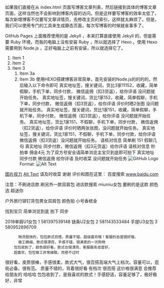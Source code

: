 如果我们直接在从 index.html 页面写博客文章列表，然后链接到具体的博客文章页面，这样当然也不会影响到博客内容的访问。但是这样要写博客的效率太低了，每次新增博客不仅要写文章详情页，去修改主页的索引，这样就太麻烦了。但是，我们可以使用专门的工具来生成静态页面，每次写博客的时候就省事多了。

GitHub Pages 上面推荐使用的是 Jekyll ，本来打算直接使用 Jekyll 的，但是需要 Ruby 环境，而我的电脑上没有安装 Ruby ，所以就选择了 Hexo 。使用 Hexo 需要用到 Node.js ，正好电脑上之前有安装，所以就选择它了。
1. Item 1
1. Item 2
1. Item 3
   1. Item 3a
   1. Item 3b
使用HEXO搭建博客非常简单，首先安装的Node.js的的的的，然后输入以下命令即可 真实地址签，搜关键词，货比3家11152，收藏，简单假聊，手机下单，同步付款， 微信返佣（扣3货返），给你评语 没问题就开始任务。
真实地址签，搜关键词，货比1家152，收藏，简单假聊，手机下单，同步付款， 微信返佣（扣3货返），给你评语 评价时晒2张图 没问题就开始任务。
真实地址签，搜关键词，货比1家151，收藏，简单假聊，手机下单，同步付款， 微信返佣（扣3货返），给你评语 没问题就开始任务。
真实地址签，货比1家151，不假聊，手机下单，同步付款， 微信返佣（扣2货返），给你评语 评价时晒两张张图，没问题就开始任务。 
真实地址签，搜关键词，货比1家151，不假聊，手机下单，同步付款，给你评语  微信返佣（扣3货返）没问题就开始任务。 
请核对信息 简单刷 151 假聊几句 真实地址 同步付款，微信返佣（扣3元货返）给你评语
请核对信息 秒拍单 佣金4元 为了双方号安全请简单浏览主宝贝到底即可拍下 真实地址  同步付款 微信返佣 给你评语 及时收菜 没问题就开始任务
![GitHub Logo](/images/logo.png)
Format: ![Alt Text](url)

[图片视力](/https://content4.coedcherry.com/web-young/203692/th270x360_96673_05.jpg)
[Alt Text](https://gss1.baidu.com/6ONXsjip0QIZ8tyhnq/it/u=4095849592,3098229913&fm=173&app=49&f=JPEG?w=218&h=146&s=77125B8DD089A91FB831108B0300E0D0)  请及时收菜 谢谢  评价和图在这里：  百度搜索  www.baidu.com

注意：不刷进店款  刷另外一款双肩包 
进店款搜索 miumiu女包    要刷的是这款  颜色选 超迷你

户外旅行铆钉背包男女双肩包     颜色拍 小号香槟金

找到宝贝 简单浏览到底 拍下 同步 

2018单肩U1女包           1   581397539148
链条U2女包               2   581143533484
手提U3女包               3   580952896709
        
          物流挺快的，包包款式百搭，质量不错，超级喜欢哦！客服的态度很好哦。
          做工精细，款式很漂亮，手感不错，很满意的一次购物
        包包收到了，颜色很好看，款式也很漂亮，客服服务态度好，
        超喜欢，包包做工非常细致。百搭不过时
很好看，皮质很棒，手感很柔，款式大气，很百搭高端大气上档次。容量可以，逛街必备。很有范。
质量不错的，背着很好看 有档次 很百搭 这价格很满意 会推荐给朋友的 哈哈哈
包包收到了，是我喜欢的款式！手感舒适，容量足够了，极好极好，非常
